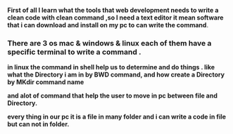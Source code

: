 **First of all I learn what the tools that web development needs to write a clean code with clean command ,so I need a text editor  it mean software that i can  download and install on my pc to can write the command**.

### There are 3 os mac & windows & linux each of them have  a specific terminal to write a command .

__in linux the command in shell help us to determine  and do   things . like what the Directory i am in by BWD command, and how create a Directory by MKdir command name__ 

__and alot of command that help the user to move in pc between file and Directory.__

__every thing in our pc it is a file in many folder and i can write a code in file but can not in folder.__

